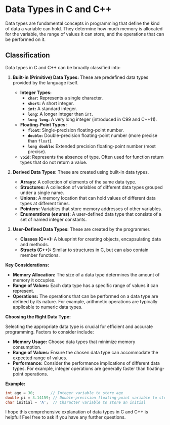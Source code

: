 # Data Types in C and C++

Data types are fundamental concepts in programming that define the kind of data a variable can hold. They determine how much memory is allocated for the variable, the range of values it can store, and the operations that can be performed on it.

## Classification

Data types in C and C++ can be broadly classified into:

1. **Built-in (Primitive) Data Types:** These are predefined data types provided by the language itself.

   * **Integer Types:**
      * **`char`:** Represents a single character.
      * **`short`:** A short integer.
      * **`int`:** A standard integer.
      * **`long`:** A longer integer than `int`.
      * **`long long`:** A very long integer (introduced in C99 and C++11).
   * **Floating-Point Types:**
      * **`float`:** Single-precision floating-point number.
      * **`double`:** Double-precision floating-point number (more precise than `float`).
      * **`long double`:** Extended precision floating-point number (most precise).
   * **`void`:** Represents the absence of type. Often used for function return types that do not return a value.

2. **Derived Data Types:** These are created using built-in data types.

   * **Arrays:** A collection of elements of the same data type.
   * **Structures:** A collection of variables of different data types grouped under a single name.
   * **Unions:** A memory location that can hold values of different data types at different times.
   * **Pointers:** Variables that store memory addresses of other variables.
   * **Enumerations (enums):** A user-defined data type that consists of a set of named integer constants.

3. **User-Defined Data Types:** These are created by the programmer.

   * **Classes (C++):** A blueprint for creating objects, encapsulating data and methods.
   * **Structs (C++):** Similar to structures in C, but can also contain member functions.

**Key Considerations:**

* **Memory Allocation:** The size of a data type determines the amount of memory it occupies.
* **Range of Values:** Each data type has a specific range of values it can represent.
* **Operations:** The operations that can be performed on a data type are defined by its nature. For example, arithmetic operations are typically applicable to numeric data types.

**Choosing the Right Data Type:**

Selecting the appropriate data type is crucial for efficient and accurate programming. Factors to consider include:

* **Memory Usage:** Choose data types that minimize memory consumption.
* **Range of Values:** Ensure the chosen data type can accommodate the expected range of values.
* **Performance:** Consider the performance implications of different data types. For example, integer operations are generally faster than floating-point operations.

**Example:**

```c++
int age = 30;       // Integer variable to store age
double pi = 3.14159; // Double-precision floating-point variable to store pi
char initial = 'A';  // Character variable to store an initial
```

I hope this comprehensive explanation of data types in C and C++ is helpful! Feel free to ask if you have any further questions.
